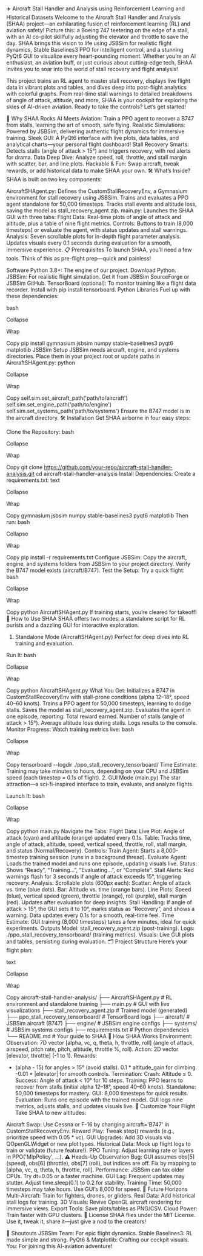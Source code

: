 ✈️ Aircraft Stall Handler and Analysis using Reinforcement Learning and Historical Datasets
Welcome to the Aircraft Stall Handler and Analysis (SHAA) project—an exhilarating fusion of reinforcement learning (RL) and aviation safety! Picture this: a Boeing 747 teetering on the edge of a stall, with an AI co-pilot skillfully adjusting the elevator and throttle to save the day. SHAA brings this vision to life using JSBSim for realistic flight dynamics, Stable Baselines3 PPO for intelligent control, and a stunning PyQt6 GUI to visualize every heart-pounding moment. Whether you’re an AI enthusiast, an aviation buff, or just curious about cutting-edge tech, SHAA invites you to soar into the world of stall recovery and flight analysis!

This project trains an RL agent to master stall recovery, displays live flight data in vibrant plots and tables, and dives deep into post-flight analytics with colorful graphs. From real-time stall warnings to detailed breakdowns of angle of attack, altitude, and more, SHAA is your cockpit for exploring the skies of AI-driven aviation. Ready to take the controls? Let’s get started!

🌟 Why SHAA Rocks
AI Meets Aviation: Train a PPO agent to recover a B747 from stalls, learning the art of smooth, safe flying.
Realistic Simulations: Powered by JSBSim, delivering authentic flight dynamics for immersive training.
Sleek GUI: A PyQt6 interface with live plots, data tables, and analytical charts—your personal flight dashboard!
Stall Recovery Smarts: Detects stalls (angle of attack > 15°) and triggers recovery, with red alerts for drama.
Data Deep Dive: Analyze speed, roll, throttle, and stall margin with scatter, bar, and line plots.
Hackable & Fun: Swap aircraft, tweak rewards, or add historical data to make SHAA your own.
🛠️ What’s Inside?
SHAA is built on two key components:

AircraftSHAgent.py:
Defines the CustomStallRecoveryEnv, a Gymnasium environment for stall recovery using JSBSim.
Trains and evaluates a PPO agent standalone for 50,000 timesteps.
Tracks stall events and altitude loss, saving the model as stall_recovery_agent.zip.
main.py:
Launches the SHAA GUI with three tabs:
Flight Data: Real-time plots of angle of attack and altitude, plus a table of nine flight metrics.
Controls: Buttons to train (8,000 timesteps) or evaluate the agent, with status updates and stall warnings.
Analysis: Seven scrollable plots for in-depth flight parameter analysis.
Updates visuals every 0.1 seconds during evaluation for a smooth, immersive experience.
📋 Prerequisites
To launch SHAA, you’ll need a few tools. Think of this as pre-flight prep—quick and painless!

Software
Python 3.8+: The engine of our project. Download Python.
JSBSim: For realistic flight simulation. Get it from JSBSim SourceForge or JSBSim GitHub.
TensorBoard (optional): To monitor training like a flight data recorder. Install with pip install tensorboard.
Python Libraries
Fuel up with these dependencies:

bash

Collapse

Wrap

Copy
pip install gymnasium jsbsim numpy stable-baselines3 pyqt6 matplotlib
JSBSim Setup
JSBSim needs aircraft, engine, and systems directories. Place them in your project root or update paths in AircraftSHAgent.py:
python

Collapse

Wrap

Copy
self.sim.set_aircraft_path('path/to/aircraft')
self.sim.set_engine_path('path/to/engine')
self.sim.set_systems_path('path/to/systems')
Ensure the B747 model is in the aircraft directory.
🛠️ Installation
Get SHAA airborne in four easy steps:

Clone the Repository:
bash

Collapse

Wrap

Copy
git clone https://github.com/your-repo/aircraft-stall-handler-analysis.git
cd aircraft-stall-handler-analysis
Install Dependencies: Create a requirements.txt:
text

Collapse

Wrap

Copy
gymnasium
jsbsim
numpy
stable-baselines3
pyqt6
matplotlib
Then run:
bash

Collapse

Wrap

Copy
pip install -r requirements.txt
Configure JSBSim:
Copy the aircraft, engine, and systems folders from JSBSim to your project directory.
Verify the B747 model exists (aircraft/B747).
Test the Setup: Try a quick flight:
bash

Collapse

Wrap

Copy
python AircraftSHAgent.py
If training starts, you’re cleared for takeoff!
🚀 How to Use SHAA
SHAA offers two modes: a standalone script for RL purists and a dazzling GUI for interactive exploration.

1. Standalone Mode (AircraftSHAgent.py)
Perfect for deep dives into RL training and evaluation.

Run It:
bash

Collapse

Wrap

Copy
python AircraftSHAgent.py
What You Get:
Initializes a B747 in CustomStallRecoveryEnv with stall-prone conditions (alpha 12–18°, speed 40–60 knots).
Trains a PPO agent for 50,000 timesteps, learning to dodge stalls.
Saves the model as stall_recovery_agent.zip.
Evaluates the agent in one episode, reporting:
Total reward earned.
Number of stalls (angle of attack > 15°).
Average altitude loss during stalls.
Logs results to the console.
Monitor Progress: Watch training metrics live:
bash

Collapse

Wrap

Copy
tensorboard --logdir ./ppo_stall_recovery_tensorboard/
Time Estimate: Training may take minutes to hours, depending on your CPU and JSBSim speed (each timestep = 0.1s of flight).
2. GUI Mode (main.py)
The star attraction—a sci-fi-inspired interface to train, evaluate, and analyze flights.

Launch It:
bash

Collapse

Wrap

Copy
python main.py
Navigate the Tabs:
Flight Data:
Live Plot: Angle of attack (cyan) and altitude (orange) updated every 0.1s.
Table: Tracks time, angle of attack, altitude, speed, vertical speed, throttle, roll, stall margin, and status (Normal/Recovery).
Controls:
Train Agent: Starts a 8,000-timestep training session (runs in a background thread).
Evaluate Agent: Loads the trained model and runs one episode, updating visuals live.
Status: Shows “Ready”, “Training…”, “Evaluating…”, or “Complete”.
Stall Alerts: Red warnings flash for 3 seconds if angle of attack exceeds 15°, triggering recovery.
Analysis:
Scrollable plots (600px each):
Scatter: Angle of attack vs. time (blue dots).
Bar: Altitude vs. time (orange bars).
Line Plots: Speed (blue), vertical speed (green), throttle (orange), roll (purple), stall margin (red).
Updates after evaluation for deep insights.
Stall Handling:
If angle of attack > 15°, the GUI sets it to 10°, marks status as “Recovery”, and shows a warning.
Data updates every 0.1s for a smooth, real-time feel.
Time Estimate: GUI training (8,000 timesteps) takes a few minutes, ideal for quick experiments.
Outputs
Model: stall_recovery_agent.zip (post-training).
Logs: ./ppo_stall_recovery_tensorboard/ (training metrics).
Visuals: Live GUI plots and tables, persisting during evaluation.
🗂️ Project Structure
Here’s your flight plan:

text

Collapse

Wrap

Copy
aircraft-stall-handler-analysis/
├── AircraftSHAgent.py              # RL environment and standalone training
├── main.py                         # GUI with live visualizations
├── stall_recovery_agent.zip        # Trained model (generated)
├── ppo_stall_recovery_tensorboard/ # TensorBoard logs
├── aircraft/                       # JSBSim aircraft (B747)
├── engine/                         # JSBSim engine configs
├── systems/                        # JSBSim systems configs
├── requirements.txt                # Python dependencies
└── README.md                       # Your guide to SHAA
🧠 How SHAA Works
Environment:
Observation: 7D vector [alpha, vc, q, theta, h, throttle, roll] (angle of attack, airspeed, pitch rate, pitch, altitude, throttle %, roll).
Action: 2D vector [elevator, throttle] (-1 to 1).
Rewards:
- (alpha - 15) for angles > 15° (avoid stalls).
0.1 * altitude_gain for climbing.
-0.01 * |elevator| for smooth controls.
Termination:
Crash: Altitude ≤ 0.
Success: Angle of attack < 10° for 10 steps.
Training:
PPO learns to recover from stalls (initial alpha 12–18°, speed 40–60 knots).
Standalone: 50,000 timesteps for mastery.
GUI: 8,000 timesteps for quick results.
Evaluation:
Runs one episode with the trained model.
GUI logs nine metrics, adjusts stalls, and updates visuals live.
🔧 Customize Your Flight
Take SHAA to new altitudes:

Aircraft Swap: Use Cessna or F-16 by changing aircraft='B747' in CustomStallRecoveryEnv.
Reward Play: Tweak step() rewards (e.g., prioritize speed with 0.05 * vc).
GUI Upgrades: Add 3D visuals via QOpenGLWidget or new plot types.
Historical Data: Mock up flight logs to train or validate (future feature!).
PPO Tuning: Adjust learning rate or layers in PPO('MlpPolicy', ...).
⚠️ Heads-Up
Observation Bug: GUI assumes obs[5] (speed), obs[6] (throttle), obs[7] (roll), but indices are off. Fix by mapping to [alpha, vc, q, theta, h, throttle, roll].
Performance: JSBSim can tax older CPUs. Try dt=0.05 or a faster machine.
GUI Lag: Frequent updates may stutter. Adjust time.sleep(0.1) to 0.2 for stability.
Training Time: 50,000 timesteps may take hours. Use GUI’s 8,000 for speed.
🌈 Future Horizons
Multi-Aircraft: Train for fighters, drones, or gliders.
Real Data: Add historical stall logs for training.
3D Visuals: Revive OpenGL aircraft rendering for immersive views.
Export Tools: Save plots/tables as PNG/CSV.
Cloud Power: Train faster with GPU clusters.
📜 License
SHAA flies under the MIT License. Use it, tweak it, share it—just give a nod to the creators!

🙌 Shoutouts
JSBSim Team: For epic flight dynamics.
Stable Baselines3: RL made simple and strong.
PyQt6 & Matplotlib: Crafting our cockpit visuals.
You: For joining this AI-aviation adventure!

